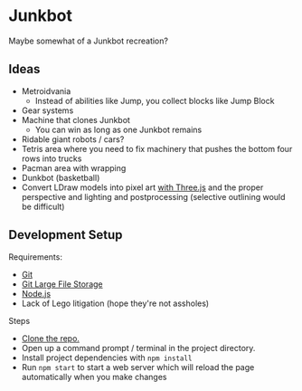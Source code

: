 # Junkbot

Maybe somewhat of a Junkbot recreation?

## Ideas

- Metroidvania
	- Instead of abilities like Jump, you collect blocks like Jump Block
- Gear systems
- Machine that clones Junkbot
	- You can win as long as one Junkbot remains
- Ridable giant robots / cars?
- Tetris area where you need to fix machinery that pushes the bottom four rows into trucks
- Pacman area with wrapping
- Dunkbot (basketball)
- Convert LDraw models into pixel art [with Three.js](https://threejs.org/examples/?q=ldraw#webgl_loader_ldraw) and the proper perspective and lighting and postprocessing (selective outlining would be difficult)

## Development Setup

Requirements:
- [Git][]
- [Git Large File Storage][git lfs install]
- [Node.js][]
- Lack of Lego litigation (hope they're not assholes)

Steps
- [Clone the repo.][git clone]
- Open up a command prompt / terminal in the project directory.
- Install project dependencies with `npm install`
- Run `npm start` to start a web server which will reload the page automatically when you make changes

[Node.js]: https://nodejs.org/
[Git]: https://git-scm.org/
[git lfs install]: https://help.github.com/en/github/managing-large-files/installing-git-large-file-storage
[git clone]: https://help.github.com/articles/cloning-a-repository/
